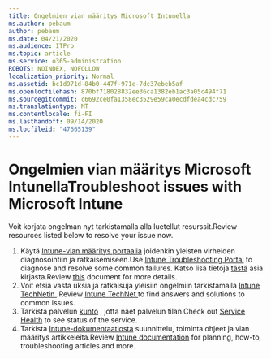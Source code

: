 ```yaml
---
title: Ongelmien vian määritys Microsoft Intunella
ms.author: pebaum
author: pebaum
ms.date: 04/21/2020
ms.audience: ITPro
ms.topic: article
ms.service: o365-administration
ROBOTS: NOINDEX, NOFOLLOW
localization_priority: Normal
ms.assetid: bc1d971d-84b0-447f-971e-7dc37ebeb5af
ms.openlocfilehash: 870bf718028832ee36ca1382eb1ac3a05c494f71
ms.sourcegitcommit: c6692ce0fa1358ec3529e59ca0ecdfdea4cdc759
ms.translationtype: MT
ms.contentlocale: fi-FI
ms.lasthandoff: 09/14/2020
ms.locfileid: "47665139"
---
```

# <a name="troubleshoot-issues-with-microsoft-intune"></a><span data-ttu-id="4ef03-102">Ongelmien vian määritys Microsoft Intunella</span><span class="sxs-lookup"><span data-stu-id="4ef03-102">Troubleshoot issues with Microsoft Intune</span></span>

<span data-ttu-id="4ef03-103">Voit korjata ongelman nyt tarkistamalla alla luetellut resurssit.</span><span class="sxs-lookup"><span data-stu-id="4ef03-103">Review resources listed below to resolve your issue now.</span></span>
  
1. <span data-ttu-id="4ef03-104">Käytä [Intune-vian määritys portaalia](https://devicemanagement.microsoft.com/#blade/Microsoft_Intune_DeviceSettings/TroubleshootBlade) joidenkin yleisten virheiden diagnosointiin ja ratkaisemiseen.</span><span class="sxs-lookup"><span data-stu-id="4ef03-104">Use [Intune Troubleshooting Portal](https://devicemanagement.microsoft.com/#blade/Microsoft_Intune_DeviceSettings/TroubleshootBlade) to diagnose and resolve some common failures.</span></span> <span data-ttu-id="4ef03-105">Katso lisä tietoja [tästä](https://docs.microsoft.com/intune/help-desk-operators) asia kirjasta.</span><span class="sxs-lookup"><span data-stu-id="4ef03-105">Review [this](https://docs.microsoft.com/intune/help-desk-operators) document for more details.</span></span>  
2. <span data-ttu-id="4ef03-106">Voit etsiä vasta uksia ja ratkaisuja yleisiin ongelmiin tarkistamalla [Intune TechNetin ](https://social.technet.microsoft.com/forums/home?forum=microsoftintuneprod).</span><span class="sxs-lookup"><span data-stu-id="4ef03-106">Review [Intune TechNet ](https://social.technet.microsoft.com/forums/home?forum=microsoftintuneprod)to find answers and solutions to common issues.</span></span>  
3. <span data-ttu-id="4ef03-107">Tarkista palvelun [kunto](https://portal.office.com/AdminPortal/Home#/servicehealth) , jotta näet palvelun tilan.</span><span class="sxs-lookup"><span data-stu-id="4ef03-107">Check out [Service Health](https://portal.office.com/AdminPortal/Home#/servicehealth) to see status of the service.</span></span>   
4. <span data-ttu-id="4ef03-108">Tarkista [Intune-dokumentaatiosta](https://docs.microsoft.com/intune/) suunnittelu, toiminta ohjeet ja vian määritys artikkeleita.</span><span class="sxs-lookup"><span data-stu-id="4ef03-108">Review [Intune documentation](https://docs.microsoft.com/intune/) for planning, how-to, troubleshooting articles and more.</span></span> 